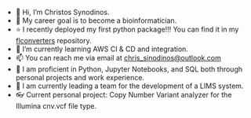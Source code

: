 - 👋 Hi, I’m Christos Synodinos.
- 👀 My career goal is to become a bioinformatician.
- :star: I recently deployed my first python package!!! You can find it in my [flconverters](https://github.com/CSynodinos/flconverters) repository.
- 🌱 I’m currently learning AWS CI & CD and integration.
- 📫 You can reach me via email at chris_sinodinos@outlook.com
- :book: I am proficient in Python, Jupyter Notebooks, and SQL both through personal projects and work experience. 
- :muscle: I am currently leading a team for the development of a LIMS system.
- :eyeglasses: Current personal project: Copy Number Variant analyzer for the Illumina cnv.vcf file type.  

<!---
CSynodinos/CSynodinos is a ✨ special ✨ repository because its `README.md` (this file) appears on your GitHub profile.
You can click the Preview link to take a look at your changes.
--->

